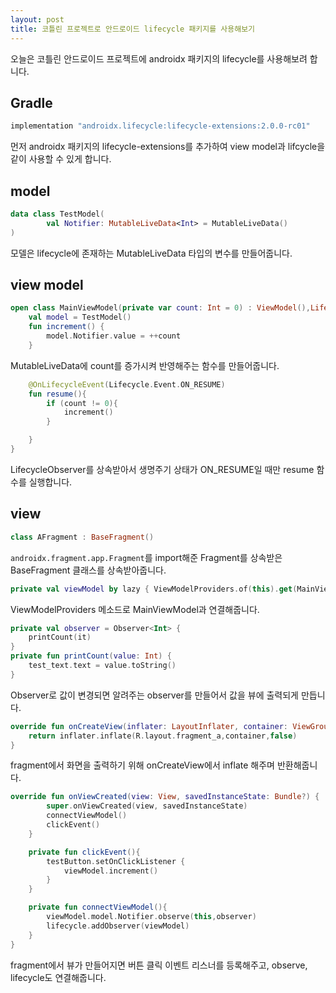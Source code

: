```yaml
---
layout: post
title: 코틀린 프로젝트로 안드로이드 lifecycle 패키지를 사용해보기
---
```


오늘은 코틀린 안드로이드 프로젝트에 androidx 패키지의 lifecycle를 사용해보려 합니다.

## Gradle

```gradle
implementation "androidx.lifecycle:lifecycle-extensions:2.0.0-rc01"
```

먼저 androidx 패키지의 lifecycle-extensions를 추가하여 view model과 lifcycle을 같이 사용할 수 있게 합니다.

## model

```kotlin
data class TestModel(
        val Notifier: MutableLiveData<Int> = MutableLiveData()
)
```

모델은 lifecycle에 존재하는 MutableLiveData 타입의 변수를 만들어줍니다.

## view model

```kotlin
open class MainViewModel(private var count: Int = 0) : ViewModel(),LifecycleObserver{
    val model = TestModel()
    fun increment() {
        model.Notifier.value = ++count
    }
```

MutableLiveData에 count를 증가시켜 반영해주는 함수를 만들어줍니다.

```kotlin
    @OnLifecycleEvent(Lifecycle.Event.ON_RESUME)
    fun resume(){
        if (count != 0){
            increment()
        }

    }
}
```

LifecycleObserver를 상속받아서 생명주기 상태가 ON_RESUME일 때만 resume 함수를 실행합니다.

## view

```kotlin
class AFragment : BaseFragment()
```

```androidx.fragment.app.Fragment```를 import해준 Fragment를 상속받은 BaseFragment 클래스를 상속받아줍니다.

```kotlin
private val viewModel by lazy { ViewModelProviders.of(this).get(MainViewModel::class.java) }
```

ViewModelProviders 메소드로 MainViewModel과 연결해줍니다.

```kotlin
private val observer = Observer<Int> {
    printCount(it)
}
private fun printCount(value: Int) {
    test_text.text = value.toString()
}
```

Observer로 값이 변경되면 알려주는 observer를 만들어서 값을 뷰에 출력되게 만듭니다.

```kotlin
override fun onCreateView(inflater: LayoutInflater, container: ViewGroup?, savedInstanceState: Bundle?): View? {
    return inflater.inflate(R.layout.fragment_a,container,false)
}
```

fragment에서 화면을 출력하기 위해 onCreateView에서 inflate 해주며 반환해줍니다.

```kotlin
override fun onViewCreated(view: View, savedInstanceState: Bundle?) {
        super.onViewCreated(view, savedInstanceState)
        connectViewModel()
        clickEvent()
    }

    private fun clickEvent(){
        testButton.setOnClickListener {
            viewModel.increment()
        }
    }

    private fun connectViewModel(){
        viewModel.model.Notifier.observe(this,observer)
        lifecycle.addObserver(viewModel)
    }
}
```

fragment에서 뷰가 만들어지면 버튼 클릭 이벤트 리스너를 등록해주고, observe, lifecycle도 연결해줍니다.